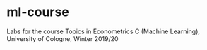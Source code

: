 # ml-course
Labs for the course Topics in Econometrics C (Machine Learning), University of Cologne, Winter 2019/20
